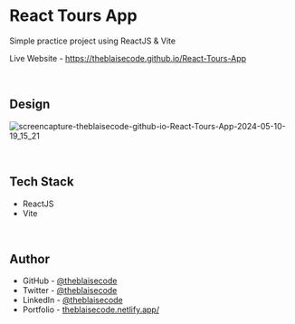 # React Tours App
Simple practice project using ReactJS & Vite

Live Website - https://theblaisecode.github.io/React-Tours-App

<br/>

## Design
![screencapture-theblaisecode-github-io-React-Tours-App-2024-05-10-19_15_21](https://github.com/theblaisecode/React-Tours-App/assets/89015653/2d9f2bb5-a24c-4ea0-8217-ec045c548d95)

<br/>

## Tech Stack

- ReactJS
- Vite

<br/>

## Author

- GitHub - [@theblaisecode](https://github.com/theblaisecode)
- Twitter - [@theblaisecode](https://twitter.com/theblaisecode)
- LinkedIn - [@theblaisecode](https://www.linkedin.com/in/theblaisecode)
- Portfolio - [theblaisecode.netlify.app/](https://theblaisecode.netlify.app/)
